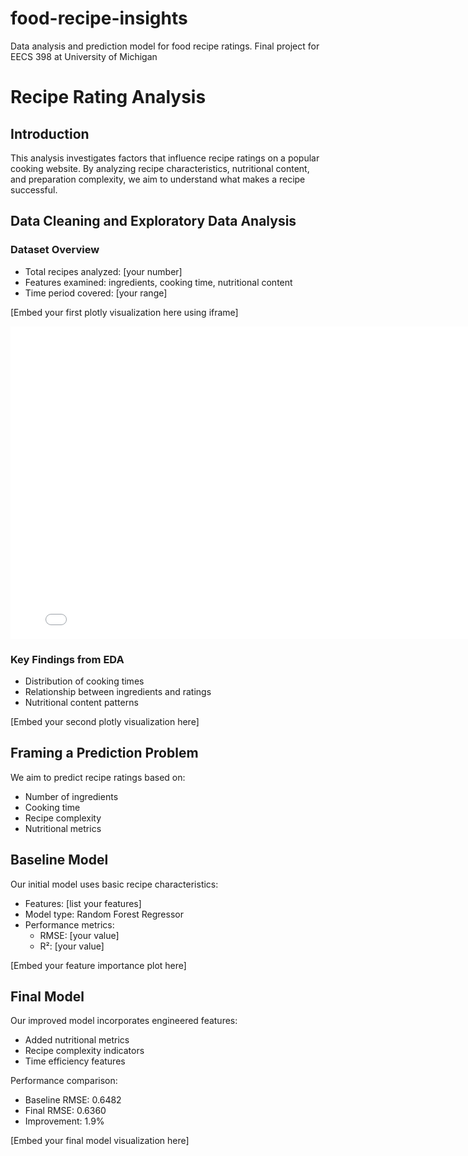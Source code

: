 # food-recipe-insights
Data analysis and prediction model for food recipe ratings. Final project for EECS 398 at University of Michigan

# Recipe Rating Analysis

## Introduction
This analysis investigates factors that influence recipe ratings on a popular cooking website. By analyzing recipe characteristics, nutritional content, and preparation complexity, we aim to understand what makes a recipe successful.

## Data Cleaning and Exploratory Data Analysis

### Dataset Overview
- Total recipes analyzed: [your number]
- Features examined: ingredients, cooking time, nutritional content
- Time period covered: [your range]

[Embed your first plotly visualization here using iframe]
<iframe
  src="assets/calories_by_category.html"
  width="800"
  height="500"
  frameborder="0"
></iframe>

### Key Findings from EDA
- Distribution of cooking times
- Relationship between ingredients and ratings
- Nutritional content patterns

[Embed your second plotly visualization here]

## Framing a Prediction Problem
We aim to predict recipe ratings based on:
- Number of ingredients
- Cooking time
- Recipe complexity
- Nutritional metrics

## Baseline Model
Our initial model uses basic recipe characteristics:
- Features: [list your features]
- Model type: Random Forest Regressor
- Performance metrics:
  - RMSE: [your value]
  - R²: [your value]

[Embed your feature importance plot here]

## Final Model
Our improved model incorporates engineered features:
- Added nutritional metrics
- Recipe complexity indicators
- Time efficiency features

Performance comparison:
- Baseline RMSE: 0.6482
- Final RMSE: 0.6360
- Improvement: 1.9%

[Embed your final model visualization here]
